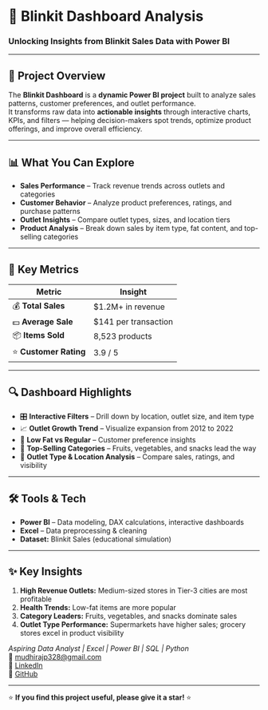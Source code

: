 # 🚀 Blinkit Dashboard Analysis

### Unlocking Insights from Blinkit Sales Data with Power BI

---

## 🌟 Project Overview
The **Blinkit Dashboard** is a **dynamic Power BI project** built to analyze sales patterns, customer preferences, and outlet performance.  
It transforms raw data into **actionable insights** through interactive charts, KPIs, and filters — helping decision-makers spot trends, optimize product offerings, and improve overall efficiency.  

---

## 📊 What You Can Explore

- **Sales Performance** – Track revenue trends across outlets and categories  
- **Customer Behavior** – Analyze product preferences, ratings, and purchase patterns  
- **Outlet Insights** – Compare outlet types, sizes, and location tiers  
- **Product Analysis** – Break down sales by item type, fat content, and top-selling categories  

---

## 🎯 Key Metrics

| Metric | Insight |
|--------|---------|
| 💰 **Total Sales** | $1.2M+ in revenue |
| 💵 **Average Sale** | $141 per transaction |
| 📦 **Items Sold** | 8,523 products |
| ⭐ **Customer Rating** | 3.9 / 5 |

---

## 🔍 Dashboard Highlights

- 🎛️ **Interactive Filters** – Drill down by location, outlet size, and item type  
- 📈 **Outlet Growth Trend** – Visualize expansion from 2012 to 2022  
- 🥗 **Low Fat vs Regular** – Customer preference insights  
- 🍌 **Top-Selling Categories** – Fruits, vegetables, and snacks lead the way  
- 🏬 **Outlet Type & Location Analysis** – Compare sales, ratings, and visibility  

---

## 🛠 Tools & Tech

- **Power BI** – Data modeling, DAX calculations, interactive dashboards  
- **Excel** – Data preprocessing & cleaning  
- **Dataset:** Blinkit Sales (educational simulation)  

---

## ✨ Key Insights

1. **High Revenue Outlets:** Medium-sized stores in Tier-3 cities are most profitable  
2. **Health Trends:** Low-fat items are more popular  
3. **Category Leaders:** Fruits, vegetables, and snacks dominate sales  
4. **Outlet Type Performance:** Supermarkets have higher sales; grocery stores excel in product visibility


*Aspiring Data Analyst | Excel | Power BI | SQL | Python*  
📧 mudhirajp328@gmail.com  
🔗 [LinkedIn](https://www.linkedin.com/in/prasad-mudhiraj-979874347/)  
🔗 [GitHub](https://github.com/prasad998889)

---

⭐ **If you find this project useful, please give it a star!** ⭐


